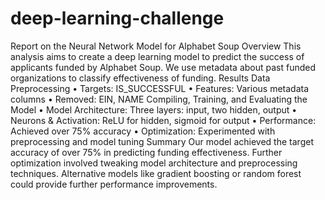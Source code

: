 # deep-learning-challenge

Report on the Neural Network Model for Alphabet Soup
Overview
This analysis aims to create a deep learning model to predict the success of applicants funded by Alphabet Soup. We use metadata about past funded organizations to classify effectiveness of funding.
Results
Data Preprocessing
	•	Targets: IS_SUCCESSFUL
	•	Features: Various metadata columns
	•	Removed: EIN, NAME
Compiling, Training, and Evaluating the Model
	•	Model Architecture: Three layers: input, two hidden, output
	•	Neurons & Activation: ReLU for hidden, sigmoid for output
	•	Performance: Achieved over 75% accuracy
	•	Optimization: Experimented with preprocessing and model tuning
Summary
Our model achieved the target accuracy of over 75% in predicting funding effectiveness. Further optimization involved tweaking model architecture and preprocessing techniques. Alternative models like gradient boosting or random forest could provide further performance improvements.
